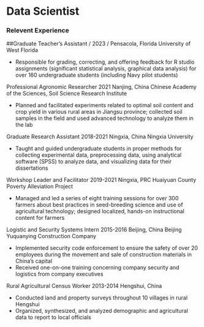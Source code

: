 # Data Scientist

### Relevent Experience
##Graduate Teacher’s Assistant 	/	2023  /   Pensacola, Florida
University of West Florida 
-	Responsible for grading, correcting, and offering feedback for R studio assignments (significant statistical analysis, graphical data analysis) for over 160 undergraduate students (including Navy pilot students)
  
Professional Agronomic Researcher                                                                                       2021             Nanjing, China 
Chinese Academy of the Sciences, Soil Science Research Institute 
-	Planned and facilitated experiments related to optimal soil content and crop yield in various rural areas in Jiangsu province; collected soil samples in the field and used advanced technology to analyze them in the lab
  
Graduate Research Assistant                                                                                                   2018-2021   Ningxia, China
Ningxia University 	
-	Taught and guided undergraduate students in proper methods for collecting experimental data, preprocessing data, using analytical software (SPSS) to analyze data, and visualizing data for their dissertations
  
Workshop Leader and Facilitator					                      2019-2021  Ningxia, PRC
Huaiyuan County Poverty Alleviation Project
-	Managed and led a series of eight training sessions for over 300 farmers about best practices in seed-breeding science and use of agricultural technology; designed localized, hands-on instructional content for farmers
  
Logistic and Security Systems Intern						       2015-2016   Beijing, China 
Beijing Yuquanying Construction Company 
-	Implemented security code enforcement to ensure the safety of over 20 employees during the movement and sale of construction materials in China’s capital
-	Received one-on-one training concerning company security and logistics from company executives
  
Rural Agricultural Census Worker					                      2013-2014  Hengshui, China
-	Conducted land and property surveys throughout 10 villages in rural Hengshui 
-	Organized, synthesized, and analyzed demographic and agricultural data to report to local officials
